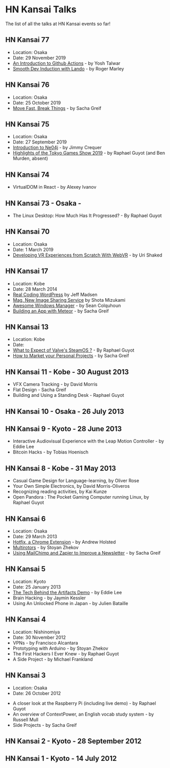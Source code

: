 # HN Kansai Talks
The list of all the talks at HN Kansai events so far!

## HN Kansai 77

- Location: Osaka
- Date: 29 November 2019
- [An Introduction to Github Actions](https://www.youtube.com/watch?v=3wdNZpsujZg&list=PLPbAAnPEAdq4glNh5y2IzsBK2LcqUIL4c&index=2&t=3s) - by Yosh Talwar
- [Smooth Dev Induction with Lando](https://www.youtube.com/watch?v=Q7tq_BEnfFY&list=PLPbAAnPEAdq4glNh5y2IzsBK2LcqUIL4c&index=3&t=127s) - by Roger Marley


## HN Kansai 76

- Location: Osaka
- Date: 25 October 2019
- [Move Fast, Break Things](https://www.youtube.com/watch?v=3hvCZfKa1wo&list=PLPbAAnPEAdq47YLZ2dVtgHEsB16pg0krU&index=2&t=0s) - by Sacha Greif


## HN Kansai 75

- Location: Osaka
- Date: 27 September 2019
- [Introduction to Ne04j](https://www.youtube.com/watch?v=sPnTrh4z7Fs&list=PLPbAAnPEAdq78ngayIZxlO9dGUK7njxiL&index=3&t=684s) - by Jimmy Crequer
- [Highlights of the Tokyo Games Show 2019](https://www.youtube.com/watch?v=V7I5D4MKTeo&list=PLPbAAnPEAdq78ngayIZxlO9dGUK7njxiL&index=2&t=379s) - by Raphael Guyot (and Ben Murden, absent)

## HN Kansai 74

- VirtualDOM in React - by Alexey Ivanov

## HN Kansai 73 - Osaka - 

- The Linux Desktop: How Much Has It Progressed? - By Raphael Guyot

## HN Kansai 70

- Location: Osaka
- Date: 1 March 2019
- [Developing VR Experiences from Scratch With WebVR](https://www.youtube.com/watch?v=9GvEpqdkE0c&list=PLPbAAnPEAdq73EitCvnkfyScDulthkNXM&index=2&t=0s) - by Uri Shaked 

## HN Kansai 17

- Location: Kobe
- Date: 28 March 2014
- [Real Coding WordPress](https://youtu.be/roeE3d_nY2w) by Jeff Madsen
- [Mag, New Image Sharing Service](https://youtu.be/HS1R3vVZQ_Q) by Shota Mizukami
- [Awesome Windows Manager](https://youtu.be/p-sJPOMsSgM) - by Sean Colquhoun
- [Building an App with Meteor](https://youtu.be/KEi7Dt1yk-M) - by Sacha Greif

## HN Kansai 13

- Location: Kobe
- Date:
- [What to Expect of Valve's SteamOS ?](https://youtu.be/rIjV9dsG7AM) - By Raphael Guyot
- [How to Market your Personal Projects](https://youtu.be/UuvAnz1cBng) - by Sacha Greif

## HN Kansai 11 - Kobe - 30 August 2013

- VFX Camera Tracking - by David Morris
- Flat Design - Sacha Greif
- Building and Using a Standing Desk - Raphael Guyot 

## HN Kansai 10 - Osaka - 26 July 2013


## HN Kansai 9 - Kyoto - 28 June 2013

- Interactive Audiovisual Experience with the Leap Motion Controller - by Eddie Lee
- Bitcoin Hacks - by Tobias Hoenisch

## HN Kansai 8 - Kobe - 31 May 2013

- Casual Game Design for Language-learning, by Oliver Rose
- Your Own Simple Electronics, by David Morris-Oliveros
- Recognizing reading activities, by Kai Kunze
- Open Pandora : The Pocket Gaming Computer running Linux, by Raphael Guyot

## HN Kansai 6

- Location: Osaka
- Date: 29 March 2013
- [Hotfix, a Chrome Extension](https://www.youtube.com/watch?v=vi2-8Dv9IYY&list=PLPbAAnPEAdq632MYR7KoBs8CnXNKRIR64&index=2&t=0s) - by Andrew Holsted
- [Multirotors](https://www.youtube.com/watch?v=-lNrJnUXk8g&list=PLPbAAnPEAdq632MYR7KoBs8CnXNKRIR64&index=3&t=0s) - by Stoyan Zhekov
- [Using MailChimp and Zapier to Improve a Newsletter](https://www.youtube.com/watch?v=3k2AOBgFD_8&list=PLPbAAnPEAdq632MYR7KoBs8CnXNKRIR64&index=4&t=0s) - by Sacha Greif

## HN Kansai 5 

- Location: Kyoto
- Date: 25 January 2013
- [The Tech Behind the Artifacts Demo](https://www.youtube.com/watch?v=8iUXbxMU4TE) - by Eddie Lee
- Brain Hacking - by Jaymin Kessler
- Using An Unlocked Phone in Japan - by Julien Bataille

## HN Kansai 4 

- Location: Nishinomiya
- Date: 30 November 2012
- VPNs - by Francisco Alcantara
- Prototyping with Arduino - by Stoyan Zhekov
- The First Hackers I Ever Knew - by Raphael Guyot
- A Side Project - by Michael Frankland

## HN Kansai 3

- Location: Osaka
- Date: 26 October 2012
* A closer look at the Raspberry Pi (including live demo) - by Raphael Guyot
* An overview of ContextPower, an English vocab study system - by Russell Mull
* Side Projects - by Sacha Greif

## HN Kansai 2 - Kyoto - 28 September 2012

## HN Kansai 1 - Kyoto - 14 July 2012
